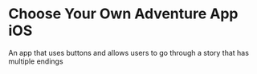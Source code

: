# Choose Your Own Adventure App iOS

An app that uses buttons and allows users to go through a story that has multiple endings
